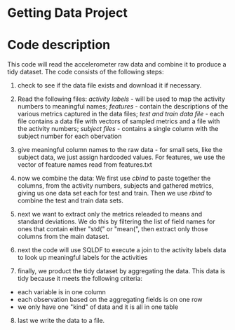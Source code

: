# Getting Data Project

# Code description

This code will read the accelerometer raw data and combine it to produce a tidy dataset.  The code consists of the following steps:
1. check to see if the data file exists and download it if necessary.

2. Read the following files: _activity labels_ - will be used to map the activity numbers to meaningful names; _features_ - contain the descriptions of the various metrics captured in the data files; _test and train data file_ - each file contains a data file with vectors of sampled metrics and a file with the activity numbers; _subject files_ - contains a single column with the subject number for each obervation

3. give meaningful column names to the raw data - for small sets, like the subject data, we just assign hardcoded values.  For features, we use the vector of feature names read from features.txt

4. now we combine the data:  We first use _cbind_ to paste together the columns, from the activity numbers, subjects and gathered metrics, giving us one data set each for test and train.  Then we use _rbind_ to combine the test and train data sets.

5. next we want to extract only the metrics releaded to means and standard deviations.  We do this by filtering the list of field names for ones that contain either "std(" or "mean(", then extract only those columns from the main dataset.

6. next the code will use SQLDF to execute a join to the activity labels data to look up meaningful labels for the activities

7. finally, we product the tidy dataset by aggregating the data.  This data is tidy because it meets the following criteria:
 - each variable is in one column
 - each observation based on the aggregating fields is on one row
 - we only have one "kind" of data and it is all in one table
 
8. last we write the data to a file.
